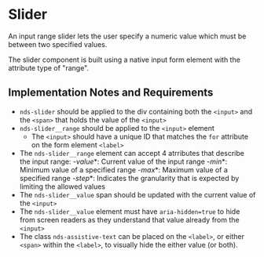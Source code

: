# Slider

An input range slider lets the user specify a numeric value which must be between two specified values.

The slider component is built using a native input form element with the
attribute type of "range".

## Implementation Notes and Requirements

- `nds-slider` should be applied to the div containing both the `<input>` and the `<span>` that holds the value of the `<input>`
- `nds-slider__range` should be applied to the `<input>` element
  - The `<input>` should have a unique ID that matches the `for` attribute on the form element `<label>`
- The `nds-slider__range` element can accept 4 atrributes that describe the input range:
  -*value**: Current value of the input range
  -*min**: Minimum value of a specified range
  -*max**: Maximum value of a specified range
  -*step**: Indicates the granularity that is expected by limiting the allowed values
- The `nds-slider__value` span should be updated with the current value of the `<input>`
- The `nds-slider__value` element must have `aria-hidden=true` to hide from screen readers as they understand that value already from the `<input>`
- The class `nds-assistive-text` can be placed on the `<label>`, or either `<span>` within the `<label>`, to visually hide the either value (or both).
